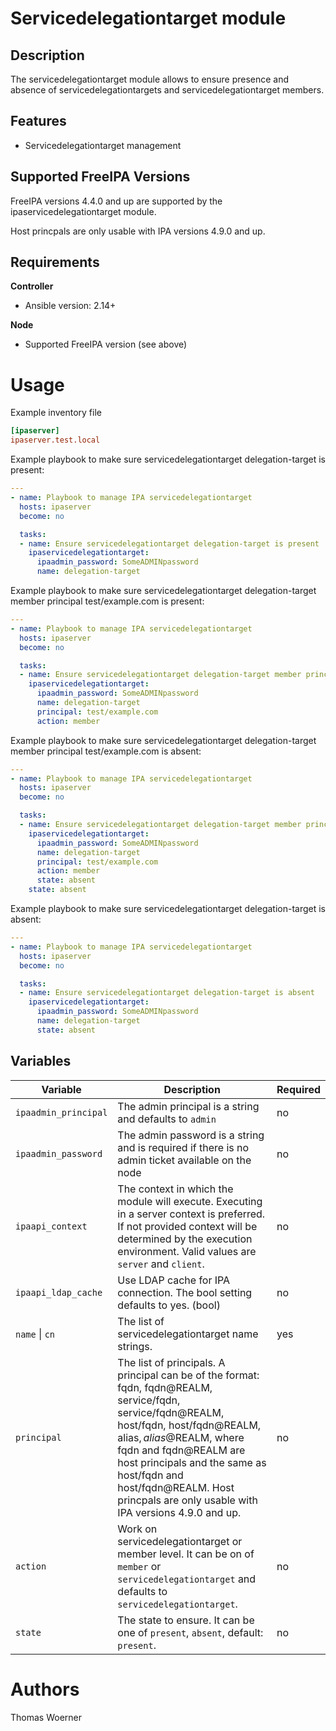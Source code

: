 Servicedelegationtarget module
============

Description
-----------

The servicedelegationtarget module allows to ensure presence and absence of servicedelegationtargets and servicedelegationtarget members.

Features
--------

* Servicedelegationtarget management


Supported FreeIPA Versions
--------------------------

FreeIPA versions 4.4.0 and up are supported by the ipaservicedelegationtarget module.

Host princpals are only usable with IPA versions 4.9.0 and up.


Requirements
------------

**Controller**
* Ansible version: 2.14+

**Node**
* Supported FreeIPA version (see above)


Usage
=====

Example inventory file

```ini
[ipaserver]
ipaserver.test.local
```


Example playbook to make sure servicedelegationtarget delegation-target is present:

```yaml
---
- name: Playbook to manage IPA servicedelegationtarget
  hosts: ipaserver
  become: no

  tasks:
  - name: Ensure servicedelegationtarget delegation-target is present
    ipaservicedelegationtarget:
      ipaadmin_password: SomeADMINpassword
      name: delegation-target
```


Example playbook to make sure servicedelegationtarget delegation-target member principal test/example.com is present:

```yaml
---
- name: Playbook to manage IPA servicedelegationtarget
  hosts: ipaserver
  become: no

  tasks:
  - name: Ensure servicedelegationtarget delegation-target member principal test/example.com is present
    ipaservicedelegationtarget:
      ipaadmin_password: SomeADMINpassword
      name: delegation-target
      principal: test/example.com
      action: member
```


Example playbook to make sure servicedelegationtarget delegation-target member principal test/example.com is absent:

```yaml
---
- name: Playbook to manage IPA servicedelegationtarget
  hosts: ipaserver
  become: no

  tasks:
  - name: Ensure servicedelegationtarget delegation-target member principal test/example.com is absent
    ipaservicedelegationtarget:
      ipaadmin_password: SomeADMINpassword
      name: delegation-target
      principal: test/example.com
      action: member
      state: absent
    state: absent
```


Example playbook to make sure servicedelegationtarget delegation-target is absent:

```yaml
---
- name: Playbook to manage IPA servicedelegationtarget
  hosts: ipaserver
  become: no

  tasks:
  - name: Ensure servicedelegationtarget delegation-target is absent
    ipaservicedelegationtarget:
      ipaadmin_password: SomeADMINpassword
      name: delegation-target
      state: absent
```


Variables
---------

Variable | Description | Required
-------- | ----------- | --------
`ipaadmin_principal` | The admin principal is a string and defaults to `admin` | no
`ipaadmin_password` | The admin password is a string and is required if there is no admin ticket available on the node | no
`ipaapi_context` | The context in which the module will execute. Executing in a server context is preferred. If not provided context will be determined by the execution environment. Valid values are `server` and `client`. | no
`ipaapi_ldap_cache` | Use LDAP cache for IPA connection. The bool setting defaults to yes. (bool) | no
`name` \| `cn` | The list of servicedelegationtarget name strings. | yes
`principal` |  The list of principals. A principal can be of the format: fqdn, fqdn@REALM, service/fqdn, service/fqdn@REALM, host/fqdn, host/fqdn@REALM, alias$, alias$@REALM, where fqdn and fqdn@REALM are host principals and the same as host/fqdn and host/fqdn@REALM. Host princpals are only usable with IPA versions 4.9.0 and up. | no
`action` | Work on servicedelegationtarget or member level. It can be on of `member` or `servicedelegationtarget` and defaults to `servicedelegationtarget`. | no
`state` | The state to ensure. It can be one of `present`, `absent`, default: `present`. | no


Authors
=======

Thomas Woerner
